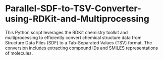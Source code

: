 # Parallel-SDF-to-TSV-Converter-using-RDKit-and-Multiprocessing
This Python script leverages the RDKit chemistry toolkit and multiprocessing to efficiently convert chemical structure data from Structure Data Files (SDF) to a Tab-Separated Values (TSV) format. The conversion includes extracting compound IDs and SMILES representations of molecules.
